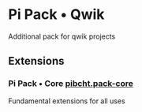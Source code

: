 # Pi Pack • Qwik

Additional pack for qwik projects

## Extensions

### Pi Pack • Core [pibcht.pack-core](https://marketplace.visualstudio.com/items?itemName=pibcht.pack-core)

Fundamental extensions for all uses
